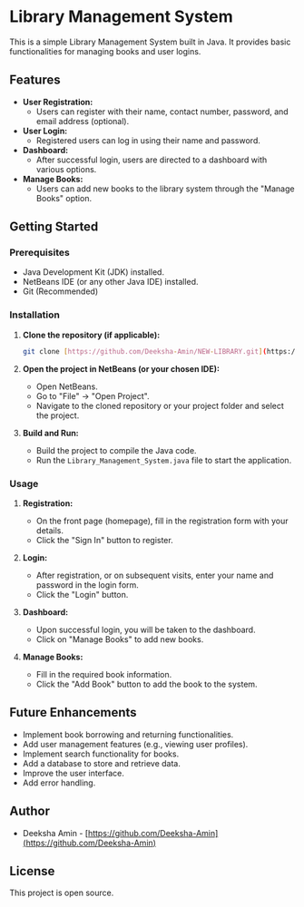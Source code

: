 # Library Management System

This is a simple Library Management System built in Java. It provides basic functionalities for managing books and user logins.

## Features

* **User Registration:**
    * Users can register with their name, contact number, password, and email address (optional).
* **User Login:**
    * Registered users can log in using their name and password.
* **Dashboard:**
    * After successful login, users are directed to a dashboard with various options.
* **Manage Books:**
    * Users can add new books to the library system through the "Manage Books" option.

## Getting Started

### Prerequisites

* Java Development Kit (JDK) installed.
* NetBeans IDE (or any other Java IDE) installed.
* Git (Recommended)

### Installation

1.  **Clone the repository (if applicable):**

    ```bash
    git clone [https://github.com/Deeksha-Amin/NEW-LIBRARY.git](https://github.com/Deeksha-Amin/NEW-LIBRARY.git)
    ```

2.  **Open the project in NetBeans (or your chosen IDE):**
    * Open NetBeans.
    * Go to "File" -> "Open Project".
    * Navigate to the cloned repository or your project folder and select the project.

3.  **Build and Run:**
    * Build the project to compile the Java code.
    * Run the `Library_Management_System.java` file to start the application.

### Usage

1.  **Registration:**
    * On the front page (homepage), fill in the registration form with your details.
    * Click the "Sign In" button to register.

2.  **Login:**
    * After registration, or on subsequent visits, enter your name and password in the login form.
    * Click the "Login" button.

3.  **Dashboard:**
    * Upon successful login, you will be taken to the dashboard.
    * Click on "Manage Books" to add new books.

4.  **Manage Books:**
    * Fill in the required book information.
    * Click the "Add Book" button to add the book to the system.

## Future Enhancements

* Implement book borrowing and returning functionalities.
* Add user management features (e.g., viewing user profiles).
* Implement search functionality for books.
* Add a database to store and retrieve data.
* Improve the user interface.
* Add error handling.


## Author

* Deeksha Amin - [https://github.com/Deeksha-Amin](https://github.com/Deeksha-Amin)

## License

This project is open source.

